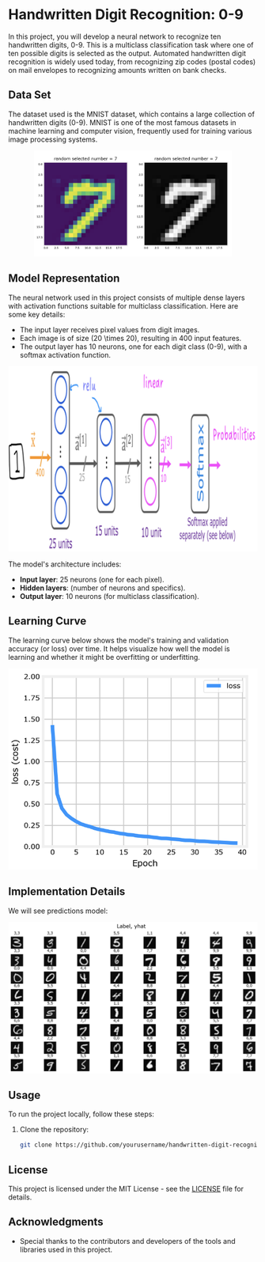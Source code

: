 # Handwritten Digit Recognition: 0-9

In this project, you will develop a neural network to recognize ten handwritten digits, 0-9. This is a multiclass classification task where one of ten possible digits is selected as the output. Automated handwritten digit recognition is widely used today, from recognizing zip codes (postal codes) on mail envelopes to recognizing amounts written on bank checks.

## Data Set

The dataset used is the MNIST dataset, which contains a large collection of handwritten digits (0-9). MNIST is one of the most famous datasets in machine learning and computer vision, frequently used for training various image processing systems.

<p align="center">
  <img src="images/image1.png" alt="MNIST Dataset" width="400">
</p>

## Model Representation

The neural network used in this project consists of multiple dense layers with activation functions suitable for multiclass classification. Here are some key details:

- The input layer receives pixel values from digit images.
- Each image is of size \(20 \times 20\), resulting in 400 input features.
- The output layer has 10 neurons, one for each digit class (0-9), with a softmax activation function.

<p align="center">
  <img src="images/image2.png" alt="Neural Network Model" width="600">
</p>

The model's architecture includes:
- **Input layer**: 25 neurons (one for each pixel).
- **Hidden layers**: (number of neurons and specifics).
- **Output layer**: 10 neurons (for multiclass classification).

## Learning Curve

The learning curve below shows the model's training and validation accuracy (or loss) over time. It helps visualize how well the model is learning and whether it might be overfitting or underfitting.

<p align="center">
  <img src="images/image4.png" alt="Learning Curve" width="600">
</p>

## Implementation Details

We will see predictions model:

<p align="center">
  <img src="images/image3.png" alt="Model Comparison" width="600">
</p>

## Usage

To run the project locally, follow these steps:

1. Clone the repository:
   ```bash
   git clone https://github.com/yourusername/handwritten-digit-recognition.git

## License

This project is licensed under the MIT License - see the [LICENSE](LICENSE) file for details.

## Acknowledgments

- Special thanks to the contributors and developers of the tools and libraries used in this project.
